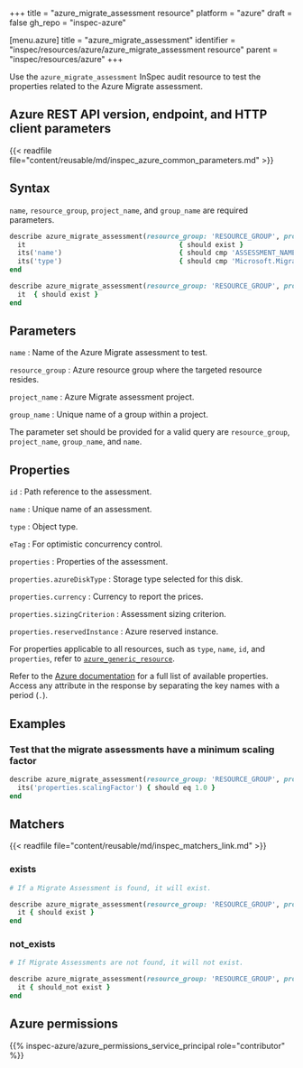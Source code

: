 +++
title = "azure_migrate_assessment resource"
platform = "azure"
draft = false
gh_repo = "inspec-azure"

[menu.azure]
title = "azure_migrate_assessment"
identifier = "inspec/resources/azure/azure_migrate_assessment resource"
parent = "inspec/resources/azure"
+++

Use the `azure_migrate_assessment` InSpec audit resource to test the properties related to the Azure Migrate assessment.

## Azure REST API version, endpoint, and HTTP client parameters

{{< readfile file="content/reusable/md/inspec_azure_common_parameters.md" >}}

## Syntax

`name`, `resource_group`, `project_name`, and `group_name` are required parameters.

```ruby
describe azure_migrate_assessment(resource_group: 'RESOURCE_GROUP', project_name: 'PROJECT_NAME', group_name: 'GROUP_NAME', NAME: 'ASSESSMENT_NAME') do
  it                                      { should exist }
  its('name')                             { should cmp 'ASSESSMENT_NAME' }
  its('type')                             { should cmp 'Microsoft.Migrate/assessmentprojects/groups/assessments' }
end
```

```ruby
describe azure_migrate_assessment(resource_group: 'RESOURCE_GROUP', project_name: 'PROJECT_NAME', group_name: 'GROUP_NAME', NAME: 'ASSESSMENT_NAME') do
  it  { should exist }
end
```

## Parameters

`name`
: Name of the Azure Migrate assessment to test.

`resource_group`
: Azure resource group where the targeted resource resides.

`project_name`
: Azure Migrate assessment project.

`group_name`
: Unique name of a group within a project.

The parameter set should be provided for a valid query are `resource_group`, `project_name`, `group_name`, and `name`.

## Properties

`id`
: Path reference to the assessment.

`name`
: Unique name of an assessment.

`type`
: Object type.

`eTag`
: For optimistic concurrency control.

`properties`
: Properties of the assessment.

`properties.azureDiskType`
: Storage type selected for this disk.

`properties.currency`
: Currency to report the prices.

`properties.sizingCriterion`
: Assessment sizing criterion.

`properties.reservedInstance`
: Azure reserved instance.

For properties applicable to all resources, such as `type`, `name`, `id`, and `properties`, refer to [`azure_generic_resource`](azure_generic_resource#properties).

Refer to the [Azure documentation](https://docs.microsoft.com/en-us/rest/api/migrate/assessment/assessments/get) for a full list of available properties. Access any attribute in the response by separating the key names with a period (`.`).

## Examples

### Test that the migrate assessments have a minimum scaling factor

```ruby
describe azure_migrate_assessment(resource_group: 'RESOURCE_GROUP', project_name: 'PROJECT_NAME', group_name: 'GROUP_NAME', NAME: 'ASSESSMENT_NAME') do
  its('properties.scalingFactor') { should eq 1.0 }
end
```

## Matchers

{{< readfile file="content/reusable/md/inspec_matchers_link.md" >}}

### exists

```ruby
# If a Migrate Assessment is found, it will exist.

describe azure_migrate_assessment(resource_group: 'RESOURCE_GROUP', project_name: 'PROJECT_NAME', group_name: 'GROUP_NAME', NAME: 'ASSESSMENT_NAME') do
  it { should exist }
end
```

### not_exists

```ruby
# If Migrate Assessments are not found, it will not exist.

describe azure_migrate_assessment(resource_group: 'RESOURCE_GROUP', project_name: 'PROJECT_NAME', group_name: 'GROUP_NAME', NAME: 'ASSESSMENT_NAME') do
  it { should_not exist }
end
```

## Azure permissions

{{% inspec-azure/azure_permissions_service_principal role="contributor" %}}
